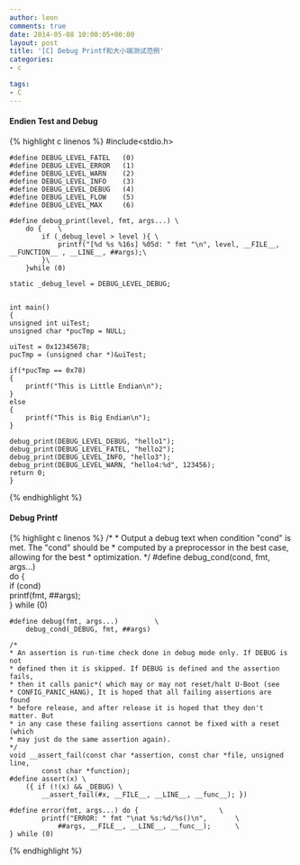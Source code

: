 ```yaml
---
author: leon
comments: true
date: 2014-05-08 10:00:05+00:00
layout: post
title: '[C] Debug Printf和大小端测试范例' 
categories:
- c

tags:
- C
---
```



#### Endien Test and Debug

{% highlight c linenos %}
    #include<stdio.h>

    #define DEBUG_LEVEL_FATEL   (0)
    #define DEBUG_LEVEL_ERROR   (1)
    #define DEBUG_LEVEL_WARN    (2)
    #define DEBUG_LEVEL_INFO    (3)
    #define DEBUG_LEVEL_DEBUG   (4)
    #define DEBUG_LEVEL_FLOW    (5)
    #define DEBUG_LEVEL_MAX     (6)

    #define debug_print(level, fmt, args...) \
        do {    \
            if (_debug_level > level ){ \
                printf("[%d %s %16s] %05d: " fmt "\n", level, __FILE__, __FUNCTION__ , __LINE__, ##args);\
            }\
        }while (0)

    static _debug_level = DEBUG_LEVEL_DEBUG;


    int main()
    {
    unsigned int uiTest;
    unsigned char *pucTmp = NULL;

    uiTest = 0x12345678;
    pucTmp = (unsigned char *)&uiTest; 

    if(*pucTmp == 0x78)
    {
        printf("This is Little Endian\n");
    }
    else
    {
        printf("This is Big Endian\n");
    }

    debug_print(DEBUG_LEVEL_DEBUG, "hello1");
    debug_print(DEBUG_LEVEL_FATEL, "hello2");
    debug_print(DEBUG_LEVEL_INFO, "hello3");
    debug_print(DEBUG_LEVEL_WARN, "hello4:%d", 123456);
    return 0;
    }
{% endhighlight %}

#### Debug Printf

{% highlight c linenos %}
    /*
    * Output a debug text when condition "cond" is met. The "cond" should be
    * computed by a preprocessor in the best case, allowing for the best
    * optimization.
    */
    #define debug_cond(cond, fmt, args...)      \
        do {                    \
            if (cond)           \
                printf(fmt, ##args);    \
        } while (0)

    #define debug(fmt, args...)         \
        debug_cond(_DEBUG, fmt, ##args)

    /*
    * An assertion is run-time check done in debug mode only. If DEBUG is not
    * defined then it is skipped. If DEBUG is defined and the assertion fails,
    * then it calls panic*( which may or may not reset/halt U-Boot (see
    * CONFIG_PANIC_HANG), It is hoped that all failing assertions are found
    * before release, and after release it is hoped that they don't matter. But
    * in any case these failing assertions cannot be fixed with a reset (which
    * may just do the same assertion again).
    */
    void __assert_fail(const char *assertion, const char *file, unsigned line,
            const char *function);
    #define assert(x) \
        ({ if (!(x) && _DEBUG) \
            __assert_fail(#x, __FILE__, __LINE__, __func__); })

    #define error(fmt, args...) do {                    \
            printf("ERROR: " fmt "\nat %s:%d/%s()\n",       \
                ##args, __FILE__, __LINE__, __func__);      \
    } while (0)

{% endhighlight %}
